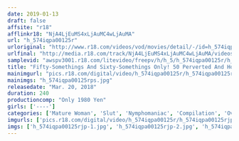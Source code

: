 ```yaml
---
date: 2019-01-13
draft: false
affsite: "r18"
afflinkr18: "NjA4LjEuMS4xLjAuMC4wLjAuMA"
url: "h_574iqpa00125r"
urloriginal: "http://www.r18.com/videos/vod/movies/detail/-/id=h_574iqpa00125r"
urlfinal: "http://media.r18.com/track/NjA4LjEuMS4xLjAuMC4wLjAuMA/videos/vod/movies/detail/-/id=h_574iqpa00125r"
samplevid: "awspv3001.r18.com/litevideo/freepv/h/h_5/h_574iqpa00125r/h_574iqpa00125r_dmb_w.mp4"
title: "Fifty-Somethings And Sixty-Somethings Only! 50 Perverted And Horny Mature Woman Babes Are Going Cock Hunting 240 Minutes vol. 2"
mainimgurl: "pics.r18.com/digital/video/h_574iqpa00125r/h_574iqpa00125rps.jpg"
mainimgs: "h_574iqpa00125rps.jpg"
releasedate: "Mar. 20, 2018"
duration: 240
productioncomp: "Only 1980 Yen"
girls: ['----']
categories: ['Mature Woman', 'Slut', 'Nymphomaniac', 'Compilation', 'Over 4 Hours']
imgurls: ['pics.r18.com/digital/video/h_574iqpa00125r/h_574iqpa00125rjp-1.jpg', 'pics.r18.com/digital/video/h_574iqpa00125r/h_574iqpa00125rjp-2.jpg', 'pics.r18.com/digital/video/h_574iqpa00125r/h_574iqpa00125rjp-3.jpg', 'pics.r18.com/digital/video/h_574iqpa00125r/h_574iqpa00125rjp-4.jpg', 'pics.r18.com/digital/video/h_574iqpa00125r/h_574iqpa00125rjp-5.jpg', 'pics.r18.com/digital/video/h_574iqpa00125r/h_574iqpa00125rjp-6.jpg', 'pics.r18.com/digital/video/h_574iqpa00125r/h_574iqpa00125rjp-7.jpg', 'pics.r18.com/digital/video/h_574iqpa00125r/h_574iqpa00125rjp-8.jpg', 'pics.r18.com/digital/video/h_574iqpa00125r/h_574iqpa00125rjp-9.jpg', 'pics.r18.com/digital/video/h_574iqpa00125r/h_574iqpa00125rjp-10.jpg', 'pics.r18.com/digital/video/h_574iqpa00125r/h_574iqpa00125rjp-11.jpg', 'pics.r18.com/digital/video/h_574iqpa00125r/h_574iqpa00125rjp-12.jpg', 'pics.r18.com/digital/video/h_574iqpa00125r/h_574iqpa00125rjp-13.jpg', 'pics.r18.com/digital/video/h_574iqpa00125r/h_574iqpa00125rjp-14.jpg', 'pics.r18.com/digital/video/h_574iqpa00125r/h_574iqpa00125rjp-15.jpg', 'pics.r18.com/digital/video/h_574iqpa00125r/h_574iqpa00125rjp-16.jpg', 'pics.r18.com/digital/video/h_574iqpa00125r/h_574iqpa00125rjp-17.jpg', 'pics.r18.com/digital/video/h_574iqpa00125r/h_574iqpa00125rjp-18.jpg', 'pics.r18.com/digital/video/h_574iqpa00125r/h_574iqpa00125rjp-19.jpg', 'pics.r18.com/digital/video/h_574iqpa00125r/h_574iqpa00125rjp-20.jpg']
imgs: ['h_574iqpa00125rjp-1.jpg', 'h_574iqpa00125rjp-2.jpg', 'h_574iqpa00125rjp-3.jpg', 'h_574iqpa00125rjp-4.jpg', 'h_574iqpa00125rjp-5.jpg', 'h_574iqpa00125rjp-6.jpg', 'h_574iqpa00125rjp-7.jpg', 'h_574iqpa00125rjp-8.jpg', 'h_574iqpa00125rjp-9.jpg', 'h_574iqpa00125rjp-10.jpg', 'h_574iqpa00125rjp-11.jpg', 'h_574iqpa00125rjp-12.jpg', 'h_574iqpa00125rjp-13.jpg', 'h_574iqpa00125rjp-14.jpg', 'h_574iqpa00125rjp-15.jpg', 'h_574iqpa00125rjp-16.jpg', 'h_574iqpa00125rjp-17.jpg', 'h_574iqpa00125rjp-18.jpg', 'h_574iqpa00125rjp-19.jpg', 'h_574iqpa00125rjp-20.jpg']
---
```

